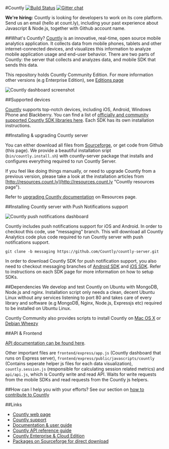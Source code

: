 #Countly [![Build Status](https://api.travis-ci.org/Countly/countly-server.png)](https://travis-ci.org/Countly/countly-server) [![Gitter chat](https://badges.gitter.im/CountlyAnalytics/countly-server.png)](https://gitter.im/CountlyAnalytics/countly)


**We're hiring:** Countly is looking for developers to work on its core platform. Send us an email (hello at count.ly), including your past experience about Javascript & Node.js, together with Github account name. 

##What's Countly?
[Countly](http://count.ly) is an innovative, real-time, open source mobile analytics application. 
It collects data from mobile phones, tablets and other internet-connected devices, and visualizes this information to analyze mobile application usage and end-user behavior. There are two parts of Countly: the server that collects and analyzes data, and mobile SDK that sends this data.

This repository holds Countly Community Edition. For more information other versions (e.g Enterprise Edition), see [Editions page](https://count.ly/products/editions/)

![Countly dashboard screenshot](http://a.fsdn.com/con/app/proj/countly/screenshots/dashboard_without_realtime.png)

##Supported devices

[Countly](http://count.ly) supports top-notch devices, including iOS, Android, Windows Phone and Blackberry. You can find a list of [officially and community supported Countly SDK libraries here](https://count.ly/resources/source/download-sdk). Each SDK has its own installation instructions.

##Installing & upgrading Countly server

You can either download all files from [Sourceforge](http://sf.net/projects/countly), or get code from Github (this page). We provide a beautiful installation sript (`bin/countly.install.sh`) with countly-server package that installs and configures everything required to run Countly Server.

If you feel like doing things manually, or need to upgrade Countly from a previous version, please take a look at the installation articles from [http://resources.count.ly](http://resources.count.ly "Countly resources page").

Refer to [upgrading Countly documentation](https://count.ly/resources/upgrade/countly-server-upgrade) on Resources page.

##Installing Countly server with Push Notifications support

![Countly push notifications dashboard](https://a.fsdn.com/con/app/proj/countly/screenshots/push_notifications.png)

Countly includes push notifications support for iOS and Android. In order to checkout this code, use "messaging" branch. This will download all Countly Analytics code plus code required to run Countly server with push notifications support.

`git clone -b messaging https://github.com/Countly/countly-server.git`

In order to download Countly SDK for push notification support, you also need to checkout messaging branches of [Android SDK](https://github.com/countly/countly-sdk-android/tree/messaging) and [iOS SDK](https://github.com/countly/countly-sdk-ios/tree/messaging). Refer to instructions on each SDK page for more information on how to setup SDKs. 

##Dependencies
We develop and test Countly on Ubuntu with MongoDB, Node.js and nginx. Installation script only needs a clean, decent Ubuntu Linux without any services listening to port 80 and takes care of every library and software (e.g MongoDB, Nginx, Node.js, Expressjs etc) required to be installed on Ubuntu Linux.

Countly Community also provides scripts to install Countly on [Mac OS X](http://support.count.ly/discussions/questions/161-can-i-install-countly-on-a-mac-server)  or [Debian Wheezy](https://gist.github.com/cbess/6221635)

##API & Frontend

[API documentation can be found here](http://resources.count.ly).

Other important files are `frontend/express/app.js` (Countly dashboard that runs on Express server), `frontend/express/public/javascripts/countly` (Contains seperate helper js files for each data visualization),  `countly.session.js` (responsible for calculating session related metrics) and `api/api.js`, which is Countly write and read API. Waits for write requests from the mobile SDKs and read requests from the 
Countly js helpers. 

##How can I help you with your efforts?
See our section on [how to contribute to Countly](http://github.com/countly/countly-server/CONTRIBUTING.md)

##Links

* [Countly web page](http://count.ly)
* [Countly support](http://support.count.ly)
* [Documentation & user guide](http://resources.count.ly)
* [Countly API reference guide](http://resources.count.ly)
* [Countly Enterprise & Cloud Edition](https://count.ly/products/editions/)
* [Packages on Sourceforge for direct download](http://sf.net/projects/countly)

